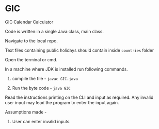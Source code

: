 # GIC
GIC Calendar Calculator

Code is written in a single Java class, main class.

Navigate to the local repo.

Text files containing public holidays should contain inside `countries` folder

Open the terminal or cmd. 

In a machine where JDK is installed run following commands.
1. compile the file -
`javac GIC.java `

2. Run the byte code -
`java GIC`

Read the instructions printing on the CLI and input as required.
Any invalid user input may lead the program to enter the input again.

Assumptions made - 
1. User can enter invalid inputs